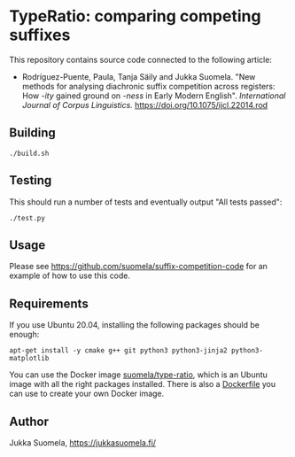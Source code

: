 TypeRatio: comparing competing suffixes
=======================================

This repository contains source code connected to the following article:

- Rodríguez-Puente, Paula, Tanja Säily and Jukka Suomela. "New methods for analysing diachronic suffix competition across registers: How *-ity* gained ground on *-ness* in Early Modern English". *International Journal of Corpus Linguistics.* https://doi.org/10.1075/ijcl.22014.rod


Building
--------

    ./build.sh


Testing
-------

This should run a number of tests and eventually output "All tests passed":

    ./test.py


Usage
-----

Please see https://github.com/suomela/suffix-competition-code for an example of how to use this code.


Requirements
------------

If you use Ubuntu 20.04, installing the following packages should be enough:

    apt-get install -y cmake g++ git python3 python3-jinja2 python3-matplotlib

You can use the Docker image [suomela/type-ratio](https://hub.docker.com/r/suomela/type-ratio), which is an Ubuntu image with all the right packages installed. There is also a [Dockerfile](docker/Dockerfile) you can use to create your own Docker image.


Author
------

Jukka Suomela, https://jukkasuomela.fi/
